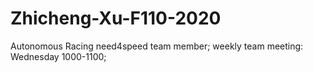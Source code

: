 # Zhicheng-Xu-F110-2020
Autonomous Racing need4speed team member;
weekly team meeting: Wednesday 1000-1100;
